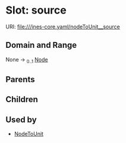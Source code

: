 
# Slot: source



URI: [file:///ines-core.yaml/nodeToUnit__source](file:///ines-core.yaml/nodeToUnit__source)


## Domain and Range

None &#8594;  <sub>0..1</sub> [Node](Node.md)

## Parents


## Children


## Used by

 * [NodeToUnit](NodeToUnit.md)
